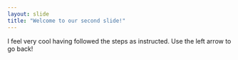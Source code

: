 ```yaml
---
layout: slide
title: "Welcome to our second slide!"
---
```

I feel very cool having followed the steps as instructed.
Use the left arrow to go back!
